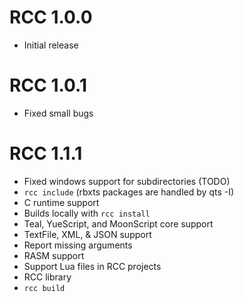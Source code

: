 # RCC 1.0.0
- Initial release
# RCC 1.0.1
- Fixed small bugs
# RCC 1.1.1
- Fixed windows support for subdirectories (TODO)
- `rcc include` (rbxts packages are handled by qts -I)
- C runtime support
- Builds locally with `rcc install`
- Teal, YueScript, and MoonScript core support
- TextFile, XML, & JSON support
- Report missing arguments
- RASM support
- Support Lua files in RCC projects
- RCC library 
- `rcc build`